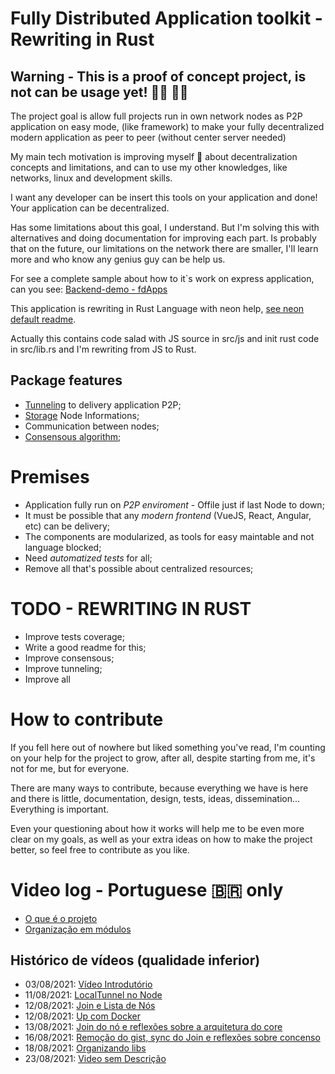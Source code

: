 # Fully Distributed Application toolkit - Rewriting in Rust

Warning - This is a proof of concept project, is not can be usage yet! 👨‍💻 👨‍💻
----

The project goal is allow full projects run in own network nodes as P2P application on easy mode, (like framework) to make your fully decentralized modern application as peer to peer (without center server needed)

My main tech motivation is improving myself 🧠 about decentralization concepts and limitations, and can to use my other knowledges, like networks, linux and development skills.

I want any developer can be insert this tools on your application and done! Your application can be decentralized.

Has some limitations about this goal, I understand. But I'm solving this with alternatives and doing documentation for improving each part. Is probably that on the future, our limitations on the network there are smaller, I'll learn more and who know any genius guy can be help us.

For see a complete sample about how to it`s work on express application, can you see: [Backend-demo - fdApps](https://github.com/fdapps-tools/backend-demo)

This application is rewriting in Rust Language with neon help, [see neon default readme](docs/neon.md).

Actually this contains code salad with JS source in src/js and init rust code in src/lib.rs and I'm rewriting from JS to Rust.

## Package features

* [Tunneling](docs/Tunneling.md) to delivery application P2P;
* [Storage](docs/Storage.md) Node Informations;
* Communication between nodes;
* [Consensous algorithm](docs/NodeManager.md);

# Premises

  - Application fully run on *P2P enviroment* - Offile just if last Node to down;
  - It must be possible that any *modern frontend* (VueJS, React, Angular, etc) can be delivery;
  - The components are modularized, as tools for easy maintable and not language blocked;
  - Need *automatized tests* for all;
  - Remove all that's possible about centralized resources;


# TODO - REWRITING IN RUST

* Improve tests coverage;
* Write a good readme for this;
* Improve consensous;
* Improve tunneling;
* Improve all

# How to contribute
If you fell here out of nowhere but liked something you've read, I'm counting on your help for the project to grow, after all, despite starting from me, it's not for me, but for everyone.

There are many ways to contribute, because everything we have is here and there is little, documentation, design, tests, ideas, dissemination... Everything is important.

Even your questioning about how it works will help me to be even more clear on my goals, as well as your extra ideas on how to make the project better, so feel free to contribute as you like.

# Video log - Portuguese 🇧🇷 only

* [O que é o projeto](https://youtu.be/-lsOf4jt0uU)
* [Organização em módulos](https://youtu.be/MfGx5LEpkV4)

## Histórico de vídeos (qualidade inferior)

* 03/08/2021: [Vídeo Introdutório ](https://youtu.be/qupPVPxfx34)
* 11/08/2021: [LocalTunnel no Node ](https://youtu.be/8i_8c3OMiSU)
* 12/08/2021: [Join e Lista de Nós ](https://youtu.be/maxyYvEmpqQ)
* 12/08/2021: [Up com Docker ](https://youtu.be/kbGJeM2LErU)
* 13/08/2021: [Join do nó e reflexões sobre a arquitetura do core ](https://youtu.be/f_Uc025QrHc)
* 16/08/2021: [Remoção do gist, sync do Join e reflexões sobre concenso ](https://www.youtube.com/watch?v=H25itj5PEYU)
* 18/08/2021: [Organizando libs ](https://www.youtube.com/watch?v=eMCw0at0txc)
* 23/08/2021: [Video sem Descrição](https://www.youtube.com/watch?v=OlcZiBX3NIQ)
